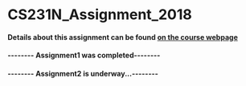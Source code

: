 # CS231N_Assignment_2018

#### Details about this assignment can be found [on the course webpage](http://cs231n.github.io/)


#### -------- Assignment1 was completed--------
#### -------- Assignment2 is underway...--------
